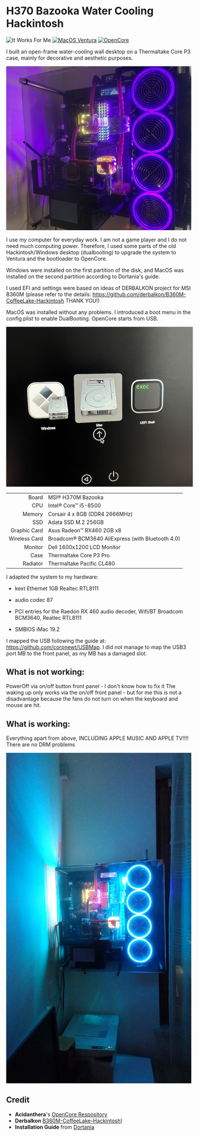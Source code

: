 # H370 Bazooka Water Cooling Hackintosh
![It Works For Me](https://img.shields.io/badge/It%20Works-For%20Me™-green)
[![MacOS Ventura](https://img.shields.io/badge/macOS-13.6-9cf)](https://www.apple.com/macos/ventura/)
[![OpenCore](https://img.shields.io/badge/OpenCore-0.8.6-f95)](https://github.com/acidanthera/OpenCorePkg/releases/0.8.6)

I built an open-frame water-cooling wall desktop on a Thermaltake Core P3 case, mainly for decorative and aesthetic purposes.

<img src="Images/Light2.jpg"  width="500"/>


I use my computer for everyday work.  I am not a game player and  I do not need much computing power. Therefore, I used some parts of the old Hackintosh/Windows desktop (dualbooting) to upgrade the system to Ventura and the bootloader to OpenCore.

Windows were installed on the first partition of the disk, and MacOS was installed on the second partition according to Dortania's guide.

I used EFI and settings were based on ideas of DERBALKON project for MSI B360M  (please refer to the details: https://github.com/derbalkon/B360M-CoffeeLake-Hackintosh THANK YOU!)

MacOS was installed without any problems. I introduced a boot menu in the config.plist to enable DualBooting. OpenCore starts from USB.

<img src="Images/Dual boot.png" />


|                |                                                   |
| ------------: | :------------------------------------------------- |
|         Board | MSI® H370M Bazooka                                 |
|           CPU | Intel® Core™ i5-8500                               |
|        Memory | Corsair 4 x 8GB (DDR4 2666MHz)                     |
|           SSD | Adata SSD  M.2 256GB                               |
|  Graphic Card | Asus Radeon™ RX460 2GB x8                          |
| Wireless Card | Broadcom® BCM3640 AliExpress (with Bluetooth 4.0)  |
|       Monitor | Dell 1600x1200 LCD Monitor                         |
|       Case    | Thermaltake Core P3 Pro                            |
|     Radiator  | Thermaltake Pacific CL480                          |
                           

I adapted the system to my hardware:

- kext Ethernet 1GB Realtec RTL8111

- audio codec 87

- PCI entries for the Raedon RX 460 audio decoder, Wifi/BT Broadcom BCM3640, Realtec RTL8111

- SMBIOS iMac 19.2

 I mapped the USB following the guide at: https://github.com/corpnewt/USBMap. I did not manage to map the  USB3 port MB to the front panel, as my MB has a damaged slot.

## What is not working:

PowerOff via on/off button front panel - I don't know how to fix it
The waking up  only works via the on/off front panel - but for me this is not a disadvantage because the fans do not turn on when the keyboard and mouse are hit.


 ## What is working:
Everything apart from above, INCLUDING APPLE MUSIC AND APPLE TV!!!! 
There are no DRM problems

<img src="Images/Light1.JPG"  width="500"/>

## Credit

- **Acidanthera**'s [OpenCore Respository](https://github.com/acidanthera/OpenCorePkg)
- **Derbalkon** [B360M-CoffeeLake-Hackintosh](https://github.com/derbalkon/B360M-CoffeeLake-Hackintosh))
- **Installation Guide** from [Dortania](https://dortania.github.io/OpenCore-Install-Guide/)

